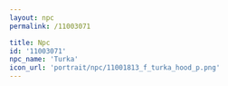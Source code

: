 ```yaml
---
layout: npc
permalink: /11003071

title: Npc
id: '11003071'
npc_name: 'Turka'
icon_url: 'portrait/npc/11001813_f_turka_hood_p.png'
---
```

